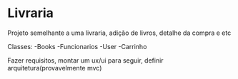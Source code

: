 # Livraria
Projeto semelhante a uma livraria, adição de livros, detalhe da compra e etc 

Classes:
-Books
-Funcionarios
-User
-Carrinho

Fazer requisitos, montar um ux/ui para seguir, definir arquitetura(provavelmente mvc)

